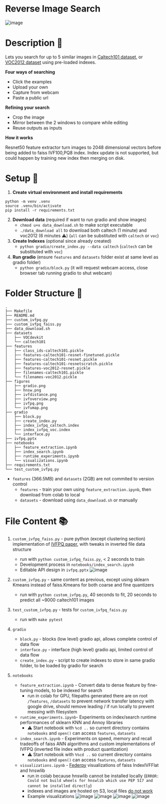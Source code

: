 # Reverse Image Search

![image](figures/appscreenshot.png)

# Description :crystal_ball:

Lets you search for up to 5 similar images in [Caltech101 dataset](https://data.caltech.edu/records/mzrjq-6wc02), or [VOC2012 dataset](http://host.robots.ox.ac.uk/pascal/VOC/voc2012/#devkit) using pre-loaded indexes.

**Four ways of searching**

- Click the examples
- Upload your own
- Capture from webcam
- Paste a public url

**Refining your search**

- Crop the image
- Mirror between the 2 windows to compare while editing
- Reuse outputs as inputs

**How it works**

Resnet50 feature extractor turn images to 2048 dimensional vectors before being added to faiss IVF100,PQ8 index. Index update is not supported, but could happen by training new index then merging on disk.

# Setup :wrench:

1. **Create virtual environment and install requirements**

```
python -m venv .venv
source .venv/bin/activate
pip install -r requirements.txt
```

2. **Download data** (required if want to run gradio and show images)
   - `chmod u+x data_download.sh` to make script executable
   - `./data_download all` to download both caltech (1 minute) and voc2012 (6 minutes :warning:) (`all` can be substituted with `caltech` or `voc`)
3. **Create Indexes** (optional since already created)
   - `python gradio/create_index.py --data caltech` (`caltech` can be substituted with `voc`)
4. **Run gradio** (ensure `features` and `datasets` folder exist at same level as gradio folder)
   - `python gradio/block.py` (it will request webcam access, close browser tab running gradio to shut webcam)

# Folder Structure :file_folder:

```
.
├── Makefile
├── README.md
├── custom_ivfpq.py
├── custom_ivfpq_faiss.py
├── data_download.sh
├── datasets
│   ├── VOCdevkit
│   └── caltech101
├── features
│   ├── class_ids-caltech101.pickle
│   ├── features-caltech101-resnet-finetuned.pickle
│   ├── features-caltech101-resnet.pickle
│   ├── features-caltech101-resnetscratch.pickle
│   ├── features-voc2012-resnet.pickle
│   ├── filenames-caltech101.pickle
│   └── filenames-voc2012.pickle
├── figures
│   ├── gradio.png
│   ├── hnsw.png
│   ├── ivfdistance.png
│   ├── ivfoverview.png
│   ├── ivfpq.png
│   └── ivfumap.png
├── gradio
│   ├── block.py
│   ├── create_index.py
│   ├── index_ivfpq_caltech.index
│   ├── index_ivfpq_voc.index
│   └── interface.py
├── ivfpq.pptx
├── notebooks
│   ├── feature_extraction.ipynb
│   ├── index_search.ipynb
│   ├── runtime_experiments.ipynb
│   └── visualizations.ipynb
├── requirements.txt
└── test_custom_ivfpq.py
```

- `features` (366.5MB) and `datasets` (2GB) are not commited to version control
  - `features` - train your own using `feature_extraction.ipynb`, then download from colab to local
  - `datasets` - download using `data_download.sh` or manually

# File Content :books:

1. `custom_ivfpq_faiss.py` - pure python (except clustering section) implementation of [IVFPQ paper](https://lear.inrialpes.fr/pubs/2011/JDS11/jegou_searching_with_quantization.pdf), with tweaks in inverted file data structure
   - run with `python custom_ivfpq_faiss.py`, < 2 seconds to train
   - Development process in `notebooks/index_search.ipynb`
   - Editable API design in `ivfpq.pptx` ![image](figures/ivfpq.png)
2. `custom_ivfpq.py` - same content as previous, except using sklearn Kmeans instead of faiss.Kmeans for both coarse and fine quantizers
   - run with `python custom_ivfpq.py`, 40 seconds to fit, 20 seconds to predict all ~9000 caltech101 images
3. `test_custom_ivfpq.py` - tests for `custom_ivfpq_faiss.py`
   - run with `make pytest`
4. `gradio`
   - `block.py` - blocks (low level) gradio api, allows complete control of data flow
   - `interface.py` - interface (high level) gradio api, limited control of data flow
   - `create_index.py` - script to create indexes to store in same gradio folder, to be loaded by gradio for search
5. `notebooks`

   - `feature_extraction.ipynb` - Convert data to dense feature by fine-tuning models, to be indexed for search
     - run in colab for GPU, filepaths generated there are on root `/features`, `/datasets` to prevent network transfer latency with google drive, should remove leading / if run locally to prevent messing with filesystem
   - `runtime_experiments.ipynb`- Experiments on index/search runtime performances of sklearn KNN and Annoy libraries
     - :warning: Start notebook with `%cd ..` so current directory contains `notebooks` and `open()` can access `features`, `datasets`
   - `index_search.ipynb` - Experiments on speed, memory and recall tradeoffs of faiss ANN algorithms and custom implementations of IVFPQ (inverted file index with product quantization)
     - :warning: Start notebook with `%%cd ..` so current directory contains `notebooks` and `open()` can access `features`, `datasets`
   - `visualizations.ipynb` - [Federpy](https://github.com/zilliztech/feder) visualizations of faiss IndexIVFFlat and hnswlib
     - run in colab because hnswlib cannot be installed locally (`ERROR: Could not build wheels for hnswlib which use PEP 517 and cannot be installed directly`)
     - indexes and images are hosted on S3, local files [do not work](https://github.com/zilliztech/feder/issues/71#issuecomment-1436404523)
     - Example visualizations
       ![image](/figures/hnsw.png)
       ![image](/figures/ivfoverview.png)
       ![image](/figures/ivfdistance.png)
       ![image](/figures/ivfumap.png)

```

```
